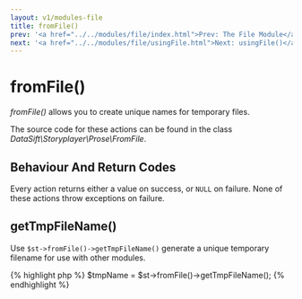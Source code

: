 ```yaml
---
layout: v1/modules-file
title: fromFile()
prev: '<a href="../../modules/file/index.html">Prev: The File Module</a>'
next: '<a href="../../modules/file/usingFile.html">Next: usingFile()</a>'
---
```


# fromFile()

_fromFile()_ allows you to create unique names for temporary files.

The source code for these actions can be found in the class _DataSift\Storyplayer\Prose\FromFile_.

## Behaviour And Return Codes

Every action returns either a value on success, or `NULL` on failure.  None of these actions throw exceptions on failure.

## getTmpFileName()

Use `$st->fromFile()->getTmpFileName()` generate a unique temporary filename for use with other modules.

{% highlight php %}
$tmpName = $st->fromFile()->getTmpFileName();
{% endhighlight %}
